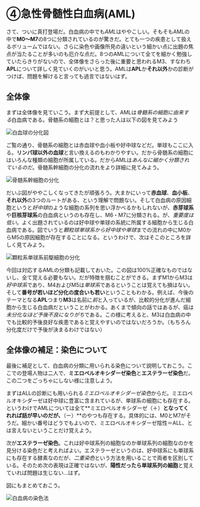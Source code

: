 # ④急性骨髄性白血病(AML)

さて、ついに真打登場だ。白血病の中でも*AML*はややこしい。そもそもAMLの中で**M0〜M7**の8つに分類されているのが驚きだ。とても一つの疾患として扱えるボリュームではない。さらに染色や画像所見の違いという細かい点に出題の焦点が当たることが多いのも厄介な点だ。8つのAMLについて全てを細かく勉強していたらきりがないので、全体像をさらった後に重要と思われるM3、すなわち**APL**について詳しく見ていくのがいいと思う。AMLは**APL**か**それ以外**かの診断がつけば、問題を解けると言っても過言ではないはず。

## 全体像

まずは全体像を見ていこう。まず大前提として、AMLは*骨髄系の細胞に由来する*白血病である。骨髄系の細胞とは？と思った人は以下の図を見てみよう

![白血球の分化図](http://d280wcvpuqrtqr.cloudfront.net/20200612_080623.png)

ご覧の通り、骨髄系の細胞とは赤血球や血小板や好中球などだ。単球もここに入る。**リンパ球以外の血球**と言い換えるのもわかりやすい。だから骨髄系の細胞にはいろんな種類の細胞が所属している。だからAMLは*あんなに細かく分類されているのだ*。骨髄系幹細胞の分化の流れをより詳細に見てみよう。

![骨髄系幹細胞の分化](http://d280wcvpuqrtqr.cloudfront.net/20200614_100620.png)

だいぶ図がややこしくなってきたが頑張ろう。大まかにいって**赤血球**、**血小板**、**それ以外**の3つのルートがある、という理解で問題ない。そして白血病の原因細胞というと*好中球*のような細胞の系列を思い浮かべるかもしれないが、**赤芽球系**や**巨核芽球系**の白血病というのも存在し、M6・M7に分類される。が、*重要度は低い*。よく出題されているのは好中球や単球の系統に所属する細胞から生じる白血病である。図でいうと*顆粒球単球系から好中球や単球*までの流れの中にM0からM5の原因細胞が存在することになる。というわけで、次はそこのところを詳しく見てみよう。

![顆粒系単球系前駆細胞の分化](http://d280wcvpuqrtqr.cloudfront.net/20200614_101827.png)

今回は対応するAMLの分類も記載しておいた。この図は100%正確なものではないし、全て覚える必要もない。だが特徴を掴むことができる。まずM1からM3は*好中球系*であり、M4およびM5は*単球系*であるということは覚えても損はない。そして**番号が若いほど分化の度合いも若い**ということもわかる。例えば、今後のテーマとなる**APL**つまり**M3**は名前に*前*と入っているが、比較的分化が進んだ細胞から生じる白血病だということがわかる。あくまで傾向の話ではあるが、癌は*未分化なほど予後不良になりがち*である。この様に考えると、M3は白血病の中でも比較的予後良好な疾患であると覚えやすいのではないだろうか。（もちろん分化度だけで予後が決まるわけではない）

## 全体像の補足：染色について

最後に補足として、白血病の分類に用いられる染色について説明しておこう。ここでの登場人物は二人で、**ミエロペルオキシダーゼ染色**と**エステラーゼ染色**だ。この二つをごっちゃにしない様に注意しよう。

まずはALLの診断にも用いられる*ミエロペルオキシダーゼ染色*からだ。ミエロペルオキシダーゼは好中球に豊富に含まれているが、単球系の細胞にも存在する。というわけでAMLについては全て**ミエロペルオキシダーゼ（＋）**となってくれれば話が早いのだが、**（ー）**のやつも存在する。具体的には、M0とM7がそうだ。細かい番号はどうでもよいので、ミエロペルオキシダーゼ陰性＝ALL、とは言えないということだけ覚えよう。

次が**エステラーゼ染色**。これは好中球系列の細胞なのか単球系列の細胞なのかを見分ける染色だと考えればよい。エステラーゼというのは、好中球系にも単球系にも存在する酵素なのだが、*二重染色*という方法を用いることで両者を区別している。そのため次の表現は正確ではないが、**陽性だったら単球系列の細胞**と覚えていれば問題は生じない...はず。

図にもまとめておこう。

![白血病の染色法](http://d280wcvpuqrtqr.cloudfront.net/20200614_104131.png)

